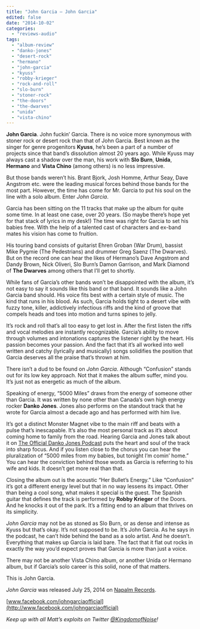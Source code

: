 ```yaml
---
title: "John Garcia – John Garcia"
edited: false
date: "2014-10-02"
categories:
  - "reviews-audio"
tags:
  - "album-review"
  - "danko-jones"
  - "desert-rock"
  - "hermano"
  - "john-garcia"
  - "kyuss"
  - "robby-krieger"
  - "rock-and-roll"
  - "slo-burn"
  - "stoner-rock"
  - "the-doors"
  - "the-dwarves"
  - "unida"
  - "vista-chino"
---
```


**John Garcia**. John fuckin’ Garcia. There is no voice more synonymous with stoner rock or desert rock than that of John Garcia. Best known as the singer for genre progenitors **Kyuss**, he’s been a part of a number of projects since that band’s dissolution almost 20 years ago. While Kyuss may always cast a shadow over the man, his work with **Slo Burn**, **Unida**, **Hermano** and **Vista Chino** (among others) is no less impressive.

But those bands weren’t his. Brant Bjork, Josh Homme, Arthur Seay, Dave Angstrom etc. were the leading musical forces behind those bands for the most part. However, the time has come for Mr. Garcia to put his soul on the line with a solo album. Enter _John Garcia_.

Garcia has been sitting on the 11 tracks that make up the album for quite some time. In at least one case, over 20 years. (So maybe there’s hope yet for that stack of lyrics in my desk!) The time was right for Garcia to set his babies free. With the help of a talented cast of characters and ex-band mates his vision has come to fruition.

His touring band consists of guitarist Ehren Groban (War Drum), bassist Mike Pygmie (The Pedestrians) and drummer Greg Saenz (The Dwarves). But on the record one can hear the likes of Hermano’s Dave Angstrom and Dandy Brown, Nick Oliveri, Slo Burn’s Damon Garrison, and Mark Diamond of **The Dwarves** among others that I’ll get to shortly.

While fans of Garcia’s other bands won’t be disappointed with the album, it’s not easy to say it sounds like this band or that band. It sounds like a John Garcia band should. His voice fits best with a certain style of music. The kind that runs in his blood. As such, Garcia holds tight to a desert vibe with fuzzy tone, killer, addictively infectious riffs and the kind of groove that compels heads and toes into motion and turns spines to jelly.

It’s rock and roll that’s all too easy to get lost in. After the first listen the riffs and vocal melodies are instantly recognizable. Garcia’s ability to move through volumes and intonations captures the listener right by the heart. His passion becomes your passion. And the fact that it’s all worked into well written and catchy (lyrically and musically) songs solidifies the position that Garcia deserves all the praise that’s thrown at him.

There isn’t a dud to be found on _John Garcia_. Although “Confusion” stands out for its low key approach. Not that it makes the album suffer, mind you. It’s just not as energetic as much of the album.

Speaking of energy, “5000 Miles” draws from the energy of someone other than Garcia. It was written by none other than Canada’s own high energy rocker **Danko Jones**. Jones also performs on the standout track that he wrote for Garcia almost a decade ago and has performed with him live.

It’s got a distinct Monster Magnet vibe to the main riff and beats with a pulse that’s inescapable. It’s also the most personal track as it’s about coming home to family from the road. Hearing Garcia and Jones talk about it on [The Official Danko Jones Podcast](https://t.co/oPcZWZdolP) puts the heart and soul of the track into sharp focus. And if you listen close to the chorus you can hear the pluralization of “5000 miles from my babies, but tonight I’m comin’ home.” You can hear the conviction behind those words as Garcia is referring to his wife and kids. It doesn’t get more real than that.

Closing the album out is the acoustic “Her Bullet’s Energy.” Like “Confusion” it’s got a different energy level but that in no way lessens its impact. Other than being a cool song, what makes it special is the guest. The Spanish guitar that defines the track is performed by **Robby Krieger** of the Doors. And he knocks it out of the park. It’s a fitting end to an album that thrives on its simplicity.

_John Garcia_ may not be as stoned as Slo Burn, or as dense and intense as Kyuss but that’s okay. It’s not supposed to be. It’s John Garcia. As he says in the podcast, he can’t hide behind the band as a solo artist. And he doesn’t. Everything that makes up Garcia is laid bare. The fact that it flat out rocks in exactly the way you’d expect proves that Garcia is more than just a voice.

There may not be another Vista Chino album, or another Unida or Hermano album, but if Garcia’s solo career is this solid, none of that matters.

This is John Garcia.

_John Garcia_ was released July 25, 2014 on [Napalm Records](http://shop.napalmrecords.com/johngarcia.html).

[www.facebook.com/johngarciaofficial](http://www.facebook.com/johngarciaofficial)

_Keep up with all Matt’s exploits on Twitter [@KingdomofNoise](http://www.twitter.com/kingdomofnose)!_
